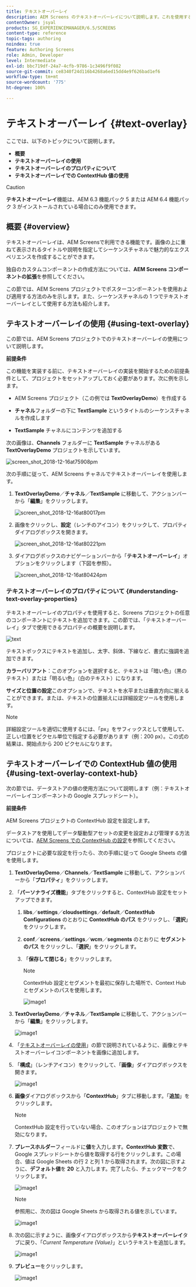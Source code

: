 ```yaml
---
title: テキストオーバーレイ
description: AEM Screens のテキストオーバーレイについて説明します。これを使用すると、画像の上にタイトルや説明を重ねて表示して、シーケンスチャネルに魅力的なエクスペリエンスを作成できます。
contentOwner: jsyal
products: SG_EXPERIENCEMANAGER/6.5/SCREENS
content-type: reference
topic-tags: authoring
noindex: true
feature: Authoring Screens
role: Admin, Developer
level: Intermediate
exl-id: bbc719df-24a7-4cfb-9786-1c3496f9f082
source-git-commit: ce8340f24d116b4268a6ed15dd4e9f626bad1ef6
workflow-type: tm+mt
source-wordcount: '775'
ht-degree: 100%

---
```


# テキストオーバーレイ {#text-overlay}

ここでは、以下のトピックについて説明します。

* **概要**
* **テキストオーバーレイの使用**
* **テキストオーバーレイのプロパティについて**
* **テキストオーバーレイでの ContextHub 値の使用**

>[!CAUTION]
>
>**テキストオーバーレイ**&#x200B;機能は、AEM 6.3 機能パック 5 または AEM 6.4 機能パック 3 がインストールされている場合にのみ使用できます。

## 概要 {#overview}

テキストオーバーレイは、AEM Screensで利用できる機能です。画像の上に重ねて表示されるタイトルや説明を指定してシーケンスチャネルで魅力的なエクスペリエンスを作成することができます。

独自のカスタムコンポーネントの作成方法については、**AEM Screens コンポーネントの拡張**&#x200B;を参照してください。

この節では、AEM Screens プロジェクトでポスターコンポーネントを使用および適用する方法のみを示します。また、シーケンスチャネルの 1 つでテキストオーバーレイとして使用する方法も紹介します。

## テキストオーバーレイの使用 {#using-text-overlay}

この節では、AEM Screens プロジェクトでのテキストオーバーレイの使用について説明します。

**前提条件**

この機能を実装する前に、テキストオーバーレイの実装を開始するための前提条件として、プロジェクトをセットアップしておく必要があります。次に例を示します。

* AEM Screens プロジェクト（この例では **TextOverlayDemo**）を作成する

* **チャネル**&#x200B;フォルダーの下に **TextSample** というタイトルのシーケンスチャネルを作成します

* **TextSample** チャネルにコンテンツを追加する

次の画像は、**Channels** フォルダーに **TextSample** チャネルがある **TextOverlayDemo** プロジェクトを示しています。

![screen_shot_2018-12-16at75908pm](assets/screen_shot_2018-12-16at75908pm.png)

次の手順に従って、AEM Screens チャネルでテキストオーバーレイを使用します。

1. **TextOverlayDemo**／**チャネル**／**TextSample** に移動して、アクションバーから「**編集**」をクリックします。

   ![screen_shot_2018-12-16at80017pm](assets/screen_shot_2018-12-16at80017pm.png)

1. 画像をクリックし、**設定**（レンチのアイコン）をクリックして、プロパティダイアログボックスを開きます。

   ![screen_shot_2018-12-16at80221pm](assets/screen_shot_2018-12-16at80221pm.png)

1. ダイアログボックスのナビゲーションバーから「**テキストオーバーレイ**」オプションをクリックします（下図を参照）。

   ![screen_shot_2018-12-16at80424pm](assets/screen_shot_2018-12-16at80424pm.png)

### テキストオーバーレイのプロパティについて {#understanding-text-overlay-properties}

テキストオーバーレイのプロパティを使用すると、Screens プロジェクトの任意のコンポーネントにテキストを追加できます。この節では、「テキストオーバーレイ」タブで使用できるプロパティの概要を説明します。

![text](assets/text.gif)

テキストボックスにテキストを追加し、太字、斜体、下線など、書式に強調を追加できます。

**カラーバリアント**：このオプションを選択すると、テキストは「暗い色」（黒のテキスト）または「明るい色」（白のテキスト）になります。

**サイズと位置の設定**&#x200B;このオプションで、テキストを水平または垂直方向に揃えることができます。または、テキストの位置揃えには詳細設定ツールを使用します。

>[!NOTE]
>
>詳細設定ツールを適切に使用するには、「px」をサフィックスとして使用して、正しい位置をピクセル単位で指定する必要があります（例：200 px）。この式の結果は、開始点から 200 ピクセルになります。

## テキストオーバーレイでの ContextHub 値の使用 {#using-text-overlay-context-hub}

次の節では、データストアの値の使用方法について説明します（例：テキストオーバーレイコンポーネントの Google スプレッドシート）。

**前提条件**

AEM Screens プロジェクトの ContextHub 設定を設定します。

データストアを使用してデータ駆動型アセットの変更を設定および管理する方法については、[AEM Screens での ContextHub の設定](https://experienceleague.adobe.com/ja/docs/experience-manager-screens/user-guide/developing/configuring-context-hub)を参照してください。

プロジェクトに必要な設定を行ったら、次の手順に従って Google Sheets の値を使用します。

1. **TextOverlayDemo**／**Channels**／**TextSample** に移動して、アクションバーから「**プロパティ**」をクリックします。

1. 「**パーソナライズ機能**」タブをクリックすると、ContextHub 設定をセットアップできます。

   1. **libs**／**settings**／**cloudsettings**／**default**／**ContextHub Configurations** のとおりに **ContextHub のパス** をクリックし、「**選択**」をクリックします。

   1. **conf**／**screens**／**settings**／**wcm**／**segments** のとおりに **セグメントのパス** をクリックし、「**選択**」をクリックします。

   1. 「**保存して閉じる**」をクリックします。

      >[!NOTE]
      >
      >ContextHub 設定とセグメントを最初に保存した場所で、Context Hub とセグメントのパスを使用します。

      ![image1](/help/user-guide/assets/text-overlay/text-overlay8.png)

1. **TextOverlayDemo**／**チャネル**／**TextSample** に移動して、アクションバーから「**編集**」をクリックします。

   ![image1](/help/user-guide/assets/text-overlay/text-overlay1.png)

1. 「[テキストオーバーレイの使用](/help/user-guide/text-overlay.md#using-text-overlay)」の節で説明されているように、画像とテキストオーバーレイコンポーネントを画像に追加します。

1. 「**構成**」（レンチアイコン）をクリックして、「**画像**」ダイアログボックスを開きます。

   ![image1](/help/user-guide/assets/text-overlay/text-overlay4.png)

1. **画像**&#x200B;ダイアログボックスから「**ContextHub**」タブに移動します。「**追加**」をクリックします。

   >[!NOTE]
   >ContextHub 設定を行っていない場合、このオプションはプロジェクトで無効になります。

1. **プレースホルダー**&#x200B;フィールドに&#x200B;**値**&#x200B;を入力します。**ContextHub 変数**&#x200B;で、Google スプレッドシートから値を取得する行をクリックします。この場合、値は Google Sheets の行 2 と列 1 から取得されます。次の図に示すように、**デフォルト値**&#x200B;を **20** と入力します。完了したら、チェックマークをクリックします。

   ![image1](/help/user-guide/assets/text-overlay/text-overlay5.png)

   >[!NOTE]
   >参照用に、次の図は Google Sheets から取得される値を示しています。

   ![image1](/help/user-guide/assets/text-overlay/text-overlay6.png)

1. 次の図に示すように、画像ダイアログボックスから&#x200B;**テキストオーバーレイ**&#x200B;タブに戻り、「*Current Temperature {Value}*」というテキストを追加します。

   ![image1](/help/user-guide/assets/text-overlay/text-overlay7.png)

1. **プレビュー**&#x200B;をクリックします。

   ![image1](/help/user-guide/assets/text-overlay/text-overlay10.png)

